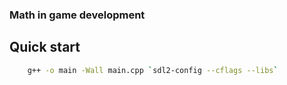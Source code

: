 ### Math in game development

## Quick start
```bash
	g++ -o main -Wall main.cpp `sdl2-config --cflags --libs`

```
